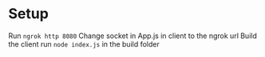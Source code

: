 # Setup

Run `ngrok http 8080`
Change socket in App.js in client to the ngrok url
Build the client
run `node index.js` in the build folder
